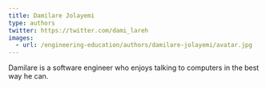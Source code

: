 ```yaml
---
title: Damilare Jolayemi
type: authors
twitter: https://twitter.com/dami_lareh
images:
  - url: /engineering-education/authors/damilare-jolayemi/avatar.jpg 
---
```

Damilare is a software engineer who enjoys talking to computers in the best way he can. 
